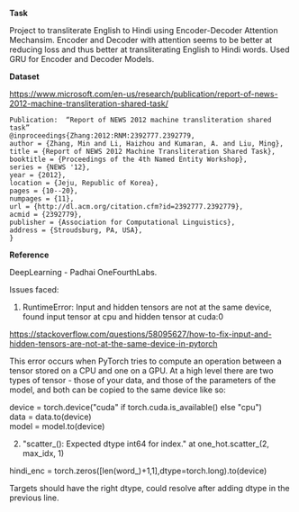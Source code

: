 
**Task**

Project to transliterate English to Hindi using Encoder-Decoder Attention Mechansim.
Encoder and Decoder with attention seems to be better at reducing loss and thus better at transliterating English to Hindi words.
Used GRU for Encoder and Decoder Models.



**Dataset**

https://www.microsoft.com/en-us/research/publication/report-of-news-2012-machine-transliteration-shared-task/

```
Publication:  “Report of NEWS 2012 machine transliteration shared task”
@inproceedings{Zhang:2012:RNM:2392777.2392779,
author = {Zhang, Min and Li, Haizhou and Kumaran, A. and Liu, Ming},
title = {Report of NEWS 2012 Machine Transliteration Shared Task},
booktitle = {Proceedings of the 4th Named Entity Workshop},
series = {NEWS '12},
year = {2012},
location = {Jeju, Republic of Korea},
pages = {10--20},
numpages = {11},
url = {http://dl.acm.org/citation.cfm?id=2392777.2392779},
acmid = {2392779},
publisher = {Association for Computational Linguistics},
address = {Stroudsburg, PA, USA},
}
```

**Reference**

DeepLearning - Padhai OneFourthLabs.


Issues faced:

1. RuntimeError: Input and hidden tensors are not at the same device, found input tensor at cpu and hidden tensor at cuda:0

https://stackoverflow.com/questions/58095627/how-to-fix-input-and-hidden-tensors-are-not-at-the-same-device-in-pytorch

This error occurs when PyTorch tries to compute an operation between a tensor stored on a CPU and one on a GPU. At a high level there are two types of tensor - those of your data, and those of the parameters of the model, and both can be copied to the same device like so:

device = torch.device("cuda" if torch.cuda.is_available() else "cpu")\
data = data.to(device)\
model = model.to(device)

2. "scatter_(): Expected dtype int64 for index." at one_hot.scatter_(2, max_idx, 1) 

hindi_enc = torch.zeros([len(word_)+1,1],dtype=torch.long).to(device)

Targets should have the right dtype, could resolve after adding dtype in the previous line.

